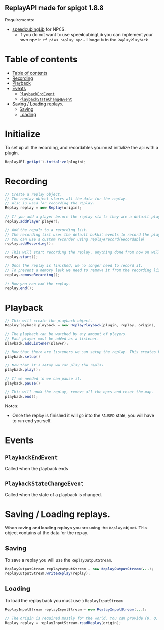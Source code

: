 
ReplayAPI made for spigot 1.8.8
---

Requirements:
- [speedcubingLib](https://github.com/speedcubing-top/speedcubingLib) for NPCS.
  - If you do not want to use speedcubingLib you can implement your own npc in `cf.pies.replay.npc` - Usage is in the `ReplayPlayback`

# Table of contents
- [Table of contents](#table-of-contents)
- [Recording](#recording)
- [Playback](#playback)
- [Events](#events)
  - [`PlaybackEndEvent`](#playbackendevent)
  - [`PlaybackStateChangeEvent`](#playbackstatechangeevent)
- [Saving / Loading replays.](#saving--loading-replays)
  - [Saving](#saving)
  - [Loading](#loading)

# Initialize 
To set up all the recording, and recordables you must initialize the api with a plugin.

```java
ReplayAPI.getApi().initalize(plugin);
```

# Recording
```java
// Create a replay object.
// The replay object stores all the data for the replay.
// Also is used for recording the replay.
Replay replay = new Replay(origin);

// If you add a player before the replay starts they are a default player.
replay.addPlayer(player);

// Add the repaly to a recording list.
// The recording list uses the default bukkit events to record the players actions.
// You can use a custom recorder using replay#record(Recordable)
replay.addRecording();

// This will start recording the replay, anything done from now on will be recorded.
replay.start();

// Once the replay is finished, we no longer need to record it.
// To prevent a memory leak we need to remove it from the recording list.
replay.removeRecording();

// Now you can end the replay.
replay.end();
```

# Playback
```java
// This will create the playback object.
ReplayPlayback playback = new ReplayPlayback(plugin, replay, origin);

// The playback can be watched by any amount of players.
// Each player must be added as a listener.
playback.addListener(player);

// Now that there are listeners we can setup the replay. This creates NPCS and does any setup work required.
playback.setup();

// Now that it's setup we can play the replay.
playback.play();

// If we needed to we can pause it.
playback.pause();

// This will undo the replay, remove all the npcs and reset the map.
playback.end();
```
Notes:
- Once the replay is finished it will go into the `PAUSED` state, you will have to run end yourself.

# Events
## `PlaybackEndEvent`
Called when the playback ends

## `PlaybackStateChangeEvent`
Called when the state of a playback is changed.

# Saving / Loading replays.
When saving and loading replays you are using the `Replay` object. This object contains all the data for the replay.

## Saving
To save a replay you will use the `ReplayOutputStream`.
```java
ReplayOutputStream replayOutputStream = new ReplayOutputStream(...);
replayOutputStream.writeReplay(replay);
```

## Loading
To load the replay back you must use a `ReplayInputStream`
```java
ReplayInputStream replayInputStream = new ReplayInputStream(...);

// The origin is required mostly for the world. You can provide (0, 0, 0) if you wanted to you only need a world.
Replay replay = replayInputStream.readReplay(origin);
```